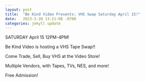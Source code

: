 ```yaml
---
layout: post
title:  "Be Kind Video Presents: VHS Swap Saturday April 15!"
date:   2023-3-20 13:21:08 -0700
categories: jekyll update
---
```

SATURDAY April 15 12PM-4PM! 

Be Kind Video is hosting a VHS Tape Swap!!

Come Trade, Sell, Buy VHS at the Video Store!

Multiple Vendors, with Tapes, TVs, NES, and more!

Free Admission!



